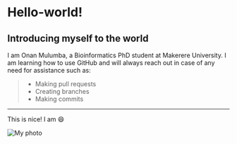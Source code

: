 # Hello-world!
## Introducing myself to the world
I am Onan Mulumba, a Bioinformatics PhD student at Makerere University. I am learning how to use GitHub and will always reach out in case of any need for assistance such as:
> - Making pull requests
> - Creating branches
> - Making commits
---
This is nice! I am 😄

![My photo](https://www.research4life.org/wp-content/uploads/2012/10/9771962633_e1dbd81ba8_b.jpg)
